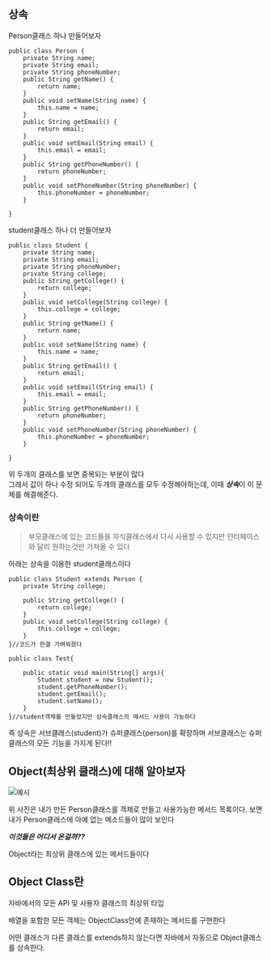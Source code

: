 ## 상속
Person클래스 하나 만들어보자
```
public class Person {
	private String name;
	private String email;
	private String phoneNumber;
	public String getName() {
		return name;
	}
	public void setName(String name) {
		this.name = name;
	}
	public String getEmail() {
		return email;
	}
	public void setEmail(String email) {
		this.email = email;
	}
	public String getPhoneNumber() {
		return phoneNumber;
	}
	public void setPhoneNumber(String phoneNumber) {
		this.phoneNumber = phoneNumber;
	}
	
}
```
student클래스 하나 더 만들어보자
```
public class Student {
	private String name;
	private String email;
	private String phoneNumber;
	private String college;
	public String getCollege() {
		return college;
	}
	public void setCollege(String college) {
		this.college = college;
	}
	public String getName() {
		return name;
	}
	public void setName(String name) {
		this.name = name;
	}
	public String getEmail() {
		return email;
	}
	public void setEmail(String email) {
		this.email = email;
	}
	public String getPhoneNumber() {
		return phoneNumber;
	}
	public void setPhoneNumber(String phoneNumber) {
		this.phoneNumber = phoneNumber;
	}
	
}
```
위 두개의 클래스를 보면 중복되는 부분이 많다<br> 그래서 값이 하나 수정 되어도 두개의 클래스를 모두 수정해야하는데, 이때 ***상속***이 이 문제를 해결해준다.
### 상속이란
> 부모클래스에 있는 코드들을 자식클래스에서 다시 사용할 수 있지만 인터페이스와 달리 원하는것만 가져올 수 있다 


아래는 상속을 이용한  student클래스이다
```
public class Student extends Person {
    private String college;

    public String getCollege() {
		return college;
	}
	public void setCollege(String college) {
		this.college = college;
	}
}//코드가 한결 가벼워졌다
```
```
public class Test{

    public static void main(String[] args){
        Student student = new Student();
        student.getPhoneNumber();
        student.getEmail();
        student.setName();
    }
}//student객체를 만들었지만 상속클래스의 메서드 사용이 가능하다
```
즉 상속은 서브클래스(student)가 슈퍼클래스(person)를 확장하며 서브클래스는 슈퍼클래스의 모든 기능을 가지게 된다!!


## Object(최상위 클래스)에 대해 알아보자

![예시](https://user-images.githubusercontent.com/118701129/230918821-05014013-23c1-420f-a047-97684002d99a.jpg)

위 사진은 내가 만든 Person클래스를 객체로 만들고 사용가능한 메서드 목록이다.
보면 내가  Person클래스에 아예 없는 메소드들이 많이 보인다

***이것들은 어디서 온걸까??***

Object라는 최상위 클래스에 있는 메서드들이다
## Object Class란
자바에서의 모든 API 및 사용자 클래스의 최상위 타입

배열을 포함한 모든 객체는 ObjectClass안에 존재하는 메서드를 구현한다

어떤 클래스가 다른 클래스를 extends하지 않는다면 자바에서 자동으로 Object클래스를 상속한다. 